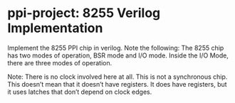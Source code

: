 # ppi-project: 8255 Verilog Implementation

Implement the 8255 PPI chip in verilog.
Note the following​​: The 8255 chip has two modes of operation, BSR mode and I/O mode. Inside the I/O Mode, there are three modes of operation.

Note:​​ There is no clock involved here at all. This is not a synchronous chip. This doesn’t mean that it doesn’t have registers. It does have registers, but it uses latches that don’t depend on clock edges. 

